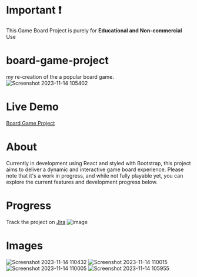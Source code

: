 # Important ❗
This Game Board Project is purely for <strong>Educational and Non-commercial</strong> Use

# board-game-project
my re-creation of the a popular board game.
<br/>
![Screenshot 2023-11-14 105402](https://github.com/Amato1891/monopoly-project/assets/84348911/f91f2f03-b321-440d-ad4f-a542a0113859)

# Live Demo
<a href="http://jimamato.com/monopoly-project/" target="_blank">Board Game Project</a>


# About
Currently in development using React and styled with Bootstrap, this project aims to deliver a dynamic and interactive game board experience. Please note that it's a work in progress, and while not fully playable yet, you can explore the current features and development progress below.

# Progress
Track the project on <a href="https://jim-amato-monopoly.atlassian.net/jira/software/projects/UI/boards/1" target="_blank">Jira</a>
![image](https://github.com/Amato1891/monopoly-project/assets/84348911/4fc1517a-411f-4642-9069-35bd31aa77ae)


# Images
![Screenshot 2023-11-14 110432](https://github.com/Amato1891/monopoly-project/assets/84348911/8f0e8923-85a1-4460-a735-950676b730d4)
![Screenshot 2023-11-14 110015](https://github.com/Amato1891/monopoly-project/assets/84348911/d61dba86-cac3-48e7-9a1a-a59883021595)
![Screenshot 2023-11-14 110005](https://github.com/Amato1891/monopoly-project/assets/84348911/b28a4b85-545d-4483-b6a0-d20e43f50f85)
![Screenshot 2023-11-14 105955](https://github.com/Amato1891/monopoly-project/assets/84348911/5b26061e-0753-45ef-99d1-5424034141e6)
